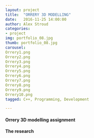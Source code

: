 ```yaml
---
layout: project
title:  "ORRERY 3D MODELLING"
date:   2016-11-25 14:00:00
author: Alex Stroud
categories:
- project
img: portfolio_08.jpg
thumb: portfolio_08.jpg
carousel:
Orrery1.png
Orrery2.png
Orrery3.png
Orrery4.png
Orrery5.png
Orrery6.png
Orrery7.png
Orrery8.png
Orrery9.png
Orrery10.png
tagged: C++, Programming, Development

---
```


#### Orrery 3D modelling assignment




#### The research

